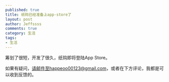 ```yaml
---
published: true
title: 纸钩已经准备上app-store了
layout: post
author: Jeffssss 
comments: true
category: 生活
tags:
- 生活
---
```


筹划了很短，开发了很久，纸钩即将登陆App Store。

如果有疑问，请邮件至happeoo00123@gmail.com，或者在下方评论，我都是可以收到反馈的。